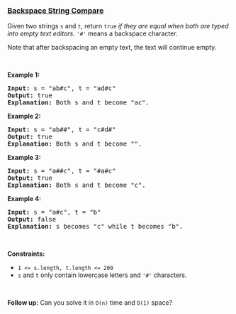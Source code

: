 ### [Backspace String Compare](https://leetcode.com/problems/backspace-string-compare)

<p>Given two strings <code>s</code> and <code>t</code>, return <code>true</code> <em>if they are equal when both are typed into empty text editors</em>. <code>&#39;#&#39;</code> means a backspace character.</p>

<p>Note that after backspacing an empty text, the text will continue empty.</p>

<p>&nbsp;</p>
<p><strong>Example 1:</strong></p>

<pre>
<strong>Input:</strong> s = &quot;ab#c&quot;, t = &quot;ad#c&quot;
<strong>Output:</strong> true
<strong>Explanation:</strong> Both s and t become &quot;ac&quot;.
</pre>

<p><strong>Example 2:</strong></p>

<pre>
<strong>Input:</strong> s = &quot;ab##&quot;, t = &quot;c#d#&quot;
<strong>Output:</strong> true
<strong>Explanation:</strong> Both s and t become &quot;&quot;.
</pre>

<p><strong>Example 3:</strong></p>

<pre>
<strong>Input:</strong> s = &quot;a##c&quot;, t = &quot;#a#c&quot;
<strong>Output:</strong> true
<strong>Explanation:</strong> Both s and t become &quot;c&quot;.
</pre>

<p><strong>Example 4:</strong></p>

<pre>
<strong>Input:</strong> s = &quot;a#c&quot;, t = &quot;b&quot;
<strong>Output:</strong> false
<strong>Explanation:</strong> s becomes &quot;c&quot; while t becomes &quot;b&quot;.
</pre>

<p>&nbsp;</p>
<p><strong>Constraints:</strong></p>

<ul>
	<li><code><span>1 &lt;= s.length, t.length &lt;= 200</span></code></li>
	<li><span><code>s</code>&nbsp;and <code>t</code> only contain&nbsp;lowercase letters and <code>&#39;#&#39;</code> characters.</span></li>
</ul>

<p>&nbsp;</p>
<p><strong>Follow up:</strong> Can you solve it in <code>O(n)</code> time and <code>O(1)</code> space?</p>
